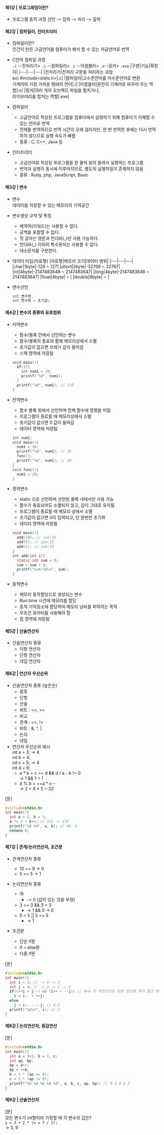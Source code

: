 #### 제1강 | 프로그래밍이란?
* 프로그램 동작 과정
  선언 -> 입력 -> 처리 -> 출력
  
#### 제2강 | 컴파일러, 인터프리터  
* 컴파일이란?  
  인간이 만든 고급언어를 컴퓨터가 해석 할 수 있는 저급언어로 번역

* C언어 컴파일 과정  
  `.c` --전처리기> `.i` --컴파일러> `.s` --어셈블러> `.o`--링커> `.exe`
  |구분|기능|확장자|
  |---|---|---|
  |전처리기|전처리 구문을 처리하는 과정 <br> ex) #include<stdio.h>|.c|
  |컴파일러|고수준언어를 저수준언어로 변환 <br> 기계어와 가장 가까운 형태의 언어|.i|
  |어셈블러|완전히 기계어로 바꾸어 주는 역할|.o|
  |링커|여러 개의 오브젝트 파일을 합치거나, <br> 라이브러리를 합치는 역할|.exe|

* 컴파일러
  - 고급언어로 작성된 프로그램을 컴퓨터에서 실행하기 위해 컴퓨터가 이해할 수 있는 언어로 번역
  - 전체를 번역하므로 번역 시간이 오래 걸리지만, 한 번 번역한 후에는 다시 번역하지 않으므로 실행 속도가 빠름
  - 종류 : C, C++, Java 등
* 인터프리터
  - 고급언어로 작성된 프로그램을 한 줄씩 읽어 들여서 실행하는 프로그램
  - 번역과 실행이 동시에 이루어지므로, 별도의 실행파일이 존재하지 않음
  - 종류 : Ruby, php, JavaScript, Basic

#### 제3강 | 변수
* 변수  
  데이터를 저장할 수 있는 메모리의 기억공간

* 변수생성 규칙 및 특징
  - 예약어(키워드)는 사용할 수 없다.
  - 공백을 포함할 수 없다.
  - 첫 글자는 영문과 언더바(_)만 사용 가능하다.
  - 언더바(_) 이외의 특수문자는 사용할 수 없다.
  - 대소문자를 구분한다.
 
* 데이터 타입(자료형)
  |자료형|메모리 크기|데이터 범위|
  |---|---|---|
  |char|1byte|-128 ~ 127|
  |short|2byte|-32768 ~ 32767|
  |int|4byte|-2147483648 ~ 2147483647|
  |long|4byte|-2147483648 ~ 2147483647|
  |float|4byte| ~ |
  |double|8byte| ~ |

* 변수선언
  ```C
  int 변수명;
  int 변수명 = 초기값;
  ```
  

#### 제4강 | 변수의 종류와 유효범위
* 지역변수
  - 함수/블록 안에서 선언하는 변수
  - 함수/블록의 종료와 함께 메모리상에서 소멸
  - 초기값이 없으면 쓰레기 값이 들어감
  - 스택 영역에 저장됨
  ```C
  void main(){
    if(1){
      int num1 = 10;
      printf("%d", num1);
    }
    printf("%d", num1); // 오류
  }
  ```

* 전역변수
  - 함수 블록 밖에서 선언하며 전체 함수에 영향을 미침
  - 프로그램이 종료될 때 메모리상에서 소멸
  - 초기값이 없으면 0 값이 들어감
  - 데이터 영역에 저장됨
  ```C
  int num1;
  void main(){
    num1 = 10;
    printf("%d", num1); // 10
    func();
    printf("%d", num1); // 20
  }
  void func(){
    num1 = 20;
  }
  ```
* 정적변수
  - static 으로 선언하며 선언된 블록 내에서만 사용 가능
  - 함수가 종료되어도 소멸되지 않고, 값이 그대로 유지됨
  - 프로그램이 종료될 때 메모리 상에서 소멸
  - 초기값이 없으면 0이 입력되고, 단 한번만 초기화
  - 데이터 영역에 저장됨
  ```C
  void main(){
    add(10); // sum:10
    add(5); // sum:15
    add(3); // sum:18
  }
  int add(int i){
    static int sum = 0;
    sum = sum + i;
    printf("sum:%d\n", sum);
  }
  ```
* 동적변수
  - 메모리 동적할당으로 생성되는 변수
  - Run time 시간에 메모리를 할당
  - 동적 기억장소에 할당하여 메모리 낭비를 피하려는 목적
  - 무조건 포이터를 사용해야 함
  - 힙 영역에 저장됨

#### 제5강 | 산술연산자
* 산술연산자 종류
  - 이항 연산자
  - 단항 연산자
  - 대입 연산자
 
#### 제6강 | 연산자 우선순위
* 산술연산자 종류 (높은순)
  - 괄호
  - 단항
  - 산술 
  - 비트 : <<, >>
  - 비교
  - 관계 : ==, !=
  - 비트 : &, ^, |
  - 논리
  - 대입
* 연산자 우선순위 예시  
  int a = 3; -> 4  
  int b = 4;  
  int c = 5; -> 4   
  int d = 6;  
  - a * b + c >= d && d / a - b != 0  
    -> 1 && 1 = 1  
  - d % b + ++a * c--  
    -> 2 + 4 * 5 = 22  

[문]
```C
#include<stdio.h>
int main(){
  int a = 5, b = 5;
  a *= 3 + b++; // 3+5 -> a*8
  printf("%d %d", a, b); // 40, 6
  return 0;
}
```

#### 제7강 | 관계/논리연산자, 조건문

* 관계연산자 종류
  - 10 == 9 -> 0
  - 5 >= 5 -> 1
 
* 논리연산자 종류
  - !9
    - -> 0 (값이 있는 것을 부정)
  - 3 >= 3 && 3 > 3
    - -> 1 && 0 -> 0
  - 5 > 5 || 5 >= 5
    - -> 1

* 조건문
  - 단순 if문
  - if ~ else문
  - 다중 if문

[문]
```C
#include<stdio.h>
int main(){
  int i = 3; // -> 4 -> 3
  int j = 4; // -> 3 -> 2 -> 2
  if((++i > j--) && (i++ < --j)) // 4>4 가 거짓이므로 뒤의 연산을 하지 않고 바로 넘어감 (|| 라면 연산함)
    i = i-- + ++j;
  else
    j = i-- - --j; // 4-2
  printf("%d\n", i); // 3
}
```

#### 제8강 | 논리연산자, 증감연산
[문]  
```C
#include<stdio.h>
int main(){
  int a = 3+5, b = 1, c;
  int ap, bp;
  ap = a++;
  bp = ++b;
  b = 3 * (ap == 8);
  c = 5 * (ap != 8);
  printf("%d %d %d %d %d", a, b, c, ap, bp); // 9 3 0 8 2
}
```

#### 제9강 | 산술연산자
[문]  
모든 변수가 int형이라 가정할 때 각 변수의 값은?  
`y = 3 + 2 * (x = 7 / 2);`  
-> 3, 9






